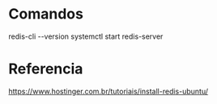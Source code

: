 # Comandos
redis-cli --version
systemctl start redis-server

# Referencia
https://www.hostinger.com.br/tutoriais/install-redis-ubuntu/